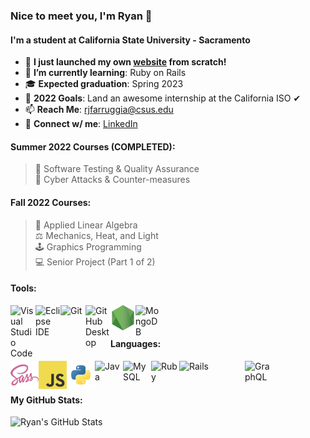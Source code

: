 ### Nice to meet you, I'm Ryan 👋

[1]: http://rjfar.com
[2]: https://www.linkedin.com/in/rjfar99/

#### I'm a student at California State University - Sacramento
- 🎉 **I just launched my own [website][1] from scratch!**<br>
- 🌱 **I’m currently learning**: Ruby on Rails<br>
- 🎓 **Expected graduation**: Spring 2023<br>
- 🥅 **2022 Goals**: Land an awesome internship at the California ISO ✔<br>
- 📫 **Reach Me**: rjfarruggia@csus.edu<br>
- 🔗 **Connect w/ me**: [LinkedIn][2]<br>

#### Summer 2022 Courses (COMPLETED):
> 🧪 Software Testing & Quality Assurance<br>
> 💾 Cyber Attacks & Counter-measures

#### Fall 2022 Courses:
> 🧠 Applied Linear Algebra<br>
> ⚖ Mechanics, Heat, and Light<br>
> 🕹 Graphics Programming<br>
> 💻 Senior Project (Part 1 of 2)<br>

#### Tools:

<img align="left" alt="Visual Studio Code" width="40px" src="https://upload.wikimedia.org/wikipedia/commons/thumb/9/9a/Visual_Studio_Code_1.35_icon.svg/2048px-Visual_Studio_Code_1.35_icon.svg.png" />
<img align="left" alt="Eclipse IDE" width="40px" src="https://cdn.freebiesupply.com/logos/large/2x/eclipse-11-logo-png-transparent.png" />
<img align="left" alt="Git" width="40px" src="https://git-scm.com/images/logos/downloads/Git-Icon-1788C.png" />
<img align="left" alt="GitHub Desktop" width="40px" src="https://upload.wikimedia.org/wikipedia/commons/thumb/a/ae/Github-desktop-logo-symbol.svg/1024px-Github-desktop-logo-symbol.svg.png" />
<img align="left" alt="Node.js" width="40px" src="https://raw.githubusercontent.com/github/explore/80688e429a7d4ef2fca1e82350fe8e3517d3494d/topics/nodejs/nodejs.png" />
<img align="left" alt="MongoDB" width="40px" src="https://res.cloudinary.com/startup-grind/image/upload/c_fill,dpr_2,f_auto,g_center,q_auto:good/v1/gcs/platform-data-mongodb/events/mon.png" />
<br />
<br />

#### Languages:

<img align="left" alt="Sass" width="45px" src="https://raw.githubusercontent.com/github/explore/80688e429a7d4ef2fca1e82350fe8e3517d3494d/topics/sass/sass.png" />
<img align="left" alt="JavaScript" width="45px" src="https://raw.githubusercontent.com/github/explore/80688e429a7d4ef2fca1e82350fe8e3517d3494d/topics/javascript/javascript.png" />
<img align="left" alt="Python" width="45px" src="https://raw.githubusercontent.com/github/explore/80688e429a7d4ef2fca1e82350fe8e3517d3494d/topics/python/python.png" />
<img align="left" alt="Java" width="45px" src="https://plumbr.io/app/uploads/2019/06/java.png" />
<img align="left" alt="MySQL" width="45px" src="https://www.freepnglogos.com/uploads/logo-mysql-png/logo-mysql-mysql-logo-png-images-are-download-crazypng-21.png" />
<img align="left" alt="Ruby" width="45px" src="https://www.logolynx.com/images/logolynx/85/85e74fd4ec731ee889a1812c10a196fa.png" />
<img align="left" alt="Rails" width="105px" src="https://upload.wikimedia.org/wikipedia/commons/thumb/6/62/Ruby_On_Rails_Logo.svg/2560px-Ruby_On_Rails_Logo.svg.png" />
<img align="left" alt="GraphQL" width="45px" src="https://upload.wikimedia.org/wikipedia/commons/thumb/1/17/GraphQL_Logo.svg/2048px-GraphQL_Logo.svg.png" />


<br />
<br />

#### My GitHub Stats:

![Ryan's GitHub Stats](https://github-readme-stats.vercel.app/api?username=ryan-farruggia&theme=dark&show_icons=true)

